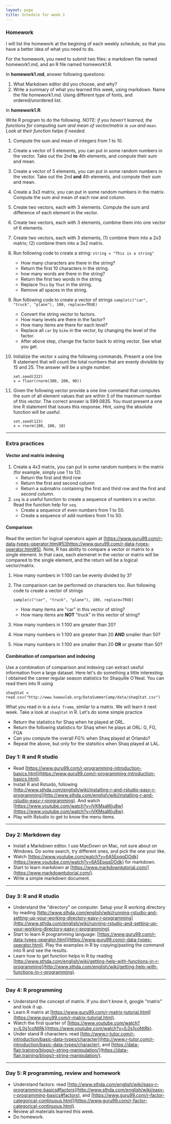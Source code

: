 ```yaml
---
layout: page
title: Schedule for week 1
---
```


### Homework

I will list the homework at the begining of each weekly schedule, so that you have a better idea of what you need to do. 

For the homework, you need to submit two files: a markdown file named homework1.md, and an R file named  homework1.R. 

In **homework1.md**, answer following questions: 

1. What Markdown editor did you choose, and why?
2. Write a summary of what you learned this week, using markdown. Name the file homework1.md. Using different type of fonts, and ordered/unordered list. 

In **homework1.R**:

Write R program to do the following. _NOTE: if you haven't learned, the functions for computing sum and mean of vector/matrix is ``sum`` and ``mean``. Look at their function helps if needed._ 

1. Compute the sum and mean of integers from 1 to 10.
2. Create a vector of 5 elements, you can put in some random numbers in the vector. Take out the 2nd **to** 4th elements, and compute their sum and mean. 
3. Create a vector of 5 elements, you can put in some random numbers in the vector. Take out the 2nd **and** 4th elements, and compute their sum and mean. 
4. Create a 3x3 matrix, you can put in some random numbers in the matrix. Compute the sum and mean of each row and column.
5. Create two vectors, each with 3 elements. Compute the sum and difference of each element in the vector.
6. Create two vectors, each with 3 elements, combine them into one vector of 6 elements. 
7. Create two vectors, each with 3 elements, (1) combine them into a 2x3 matrix; (2) combine them into a 3x2 matrix.
8. Run following code to create a string: `string = "This is a string"`
	- How many characters are there in the string? 
	- Return the first 10 characters in the string.
	- how many words are there in the string?
	- Return the first two words in the string. 
	- Replace `This` by `That` in the string. 
	- Remove all spaces in the string. 
9. Run following code to create a vector of strings `sample(c("car", "truck", "plane"), 100, replace=TRUE)` 
	- Convert the string vector to factors. 
	- How many levels are there in the factor? 
	- How many items are there for each level? 
	- Replace all `car` by `bike` in the vector, by changing the level of the factor. 
	- After above step, change the factor back to string vector. See what you get. 	
10. Initialize the vector x using the following commands. Present a one line R statement that will count the total numbers that are evenly divisible by 15 and 25. The answer will be a single number.

	```
	set.seed(222)
	x = floor(rnorm(300, 200, 90))
	```
11. Given the following vector provide a one line command that computes the sum of all element values that are within 5 of the maximum number of this vector. The correct answer is 599.0835. You must present a one line R statement that issues this response. Hint, using the absolute function will be useful.

	```
	set.seed(123)
	x = rnorm(100, 100, 10)
	```
***


### Extra practices

#### Vector and matrix indexing
1. Create a 4x3 matrix, you can put in some random numbers in the matrix (for example, simply use 1 to 12). 
	- Return the first and third row
	- Return the first and second column
	- Return a submatrix containing the first and third row and the first and second column.
2. `seq` is a useful function to create a sequence of numbers in a vector. Read the function help for `seq`.
	- Create a sequence of even numbers from 1 to 50.  
	- Create a sequence of add numbers from 1 to 50.  


#### Comparison

Read the section for logical operators again at [https://www.guru99.com/r-data-types-operator.html#5](https://www.guru99.com/r-data-types-operator.html#5). Note, R has ability to compare a vector or matrix to a single element. In that case, each elemenet in the vector or matrix will be compared to the single element, and the return will be a logical vector/matrix. 

1. How many numbers in 1:100 can be evenly divided by 3? 
2. The comparison can be performed on characters too. Run following code to create a vector of strings 
	```
	sample(c("car", "truck", "plane"), 100, replace=TRUE)
	```
	
	- How many items are "car" in this vector of string? 
	- How many items are **NOT** "truck" in this vector of string? 

3. How many numbers in 1:100 are greater than 20?
4. How many numbers in 1:100 are greater than 20 **AND** smaller than 50? 
5. How many numbers in 1:100 are smaller than 20 **OR** or greater than 50? 

#### Combination of comparison and indexing
Use a combination of comparison and indexing can extract uesful information from 
a large dataset. Here let's do something a little interesting. I obtained the career regular season statistics for Shaquille O'Neal. You can read them into R using

```
shaqStat = read.csv("http://www.haowulab.org/DataSummerCamp/data/shaqStat.csv")
```

What you read in is a `data frame`, similar to a matrix. We will learn it next week. Take a look at `shaqStat` in R. Let's do some simple practice

- Return the statistics for Shaq when he played at ORL.
- Return the following statistics for Shaq when he plays at ORL: G, FG, FGA
- Can you compute the overall FG% when Shaq played at Orlando?
- Repeat the above, but only for the statsitics when Shaq played at LAL. 





	
	


### Day 1: R and R studio
- Read [https://www.guru99.com/r-programming-introduction-basics.html](https://www.guru99.com/r-programming-introduction-basics.html). 
- Install R and Rstuido, following [http://www.sthda.com/english/wiki/installing-r-and-rstudio-easy-r-programming](http://www.sthda.com/english/wiki/installing-r-and-rstudio-easy-r-programming). And watch [https://www.youtube.com/watch?v=lVKMsaWju8w](https://www.youtube.com/watch?v=lVKMsaWju8w). 
- Play with Rstudio to get to know the menu items. 

***

### Day 2: Markdown day
- Install a Markdown editor. I use MacDown on Mac, not sure about on Windows. Do some search, try different ones, and pick the one your like. 
- Watch [https://www.youtube.com/watch?v=6A5EpqqDOdk](https://www.youtube.com/watch?v=6A5EpqqDOdk) for markdown. 
- Start to learn markdown at [https://www.markdowntutorial.com/](https://www.markdowntutorial.com/). 
- Write a simple markdown document. 

***

### Day 3: R and R studio
- Understand the "directory" on computer. Setup your R working directory by reading [http://www.sthda.com/english/wiki/running-rstudio-and-setting-up-your-working-directory-easy-r-programming](http://www.sthda.com/english/wiki/running-rstudio-and-setting-up-your-working-directory-easy-r-programming). 
- Start to learn R programming language: [https://www.guru99.com/r-data-types-operator.html](https://www.guru99.com/r-data-types-operator.html). Play the examples in R by copying/pasting the command into R and see the results. 
- Learn how to get function helps in R by reading [http://www.sthda.com/english/wiki/getting-help-with-functions-in-r-programming](http://www.sthda.com/english/wiki/getting-help-with-functions-in-r-programming). 

***

### Day 4: R programming 
<!-- - Review basic R programming: read [http://www.sthda.com/english/wiki/easy-r-programming-basics](http://www.sthda.com/english/wiki/easy-r-programming-basics), the first 5 sections (up to **Vectors**). Play with the examples. -->
- Understand the concept of matrix. If you don't know it, google "matrix" and look it up. 
- Learn R matrix at [https://www.guru99.com/r-matrix-tutorial.html](https://www.guru99.com/r-matrix-tutorial.html).
- Watch the first quarter of [https://www.youtube.com/watch?v=lL0s1coNtRk](https://www.youtube.com/watch?v=lL0s1coNtRk). 
- Under stand R characters: read [http://www.r-tutor.com/r-introduction/basic-data-types/character](http://www.r-tutor.com/r-introduction/basic-data-types/character), and [https://data-flair.training/blogs/r-string-manipulation/](https://data-flair.training/blogs/r-string-manipulation/). 

***


### Day 5: R programming, review and homework


- Understand factors: read [http://www.sthda.com/english/wiki/easy-r-programming-basics#factors](http://www.sthda.com/english/wiki/easy-r-programming-basics#factors), and [https://www.guru99.com/r-factor-categorical-continuous.html](https://www.guru99.com/r-factor-categorical-continuous.html). 
- Review all materials learned this week. 
- Do homework. 


